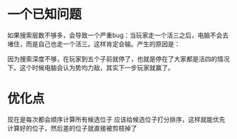 # 一个已知问题

如果搜索层数不够多，会导致一个严重bug：当玩家走一个活三之后，电脑不会去堵住，而是自己也走一个活三。这样肯定会输。产生的原因是：

因为搜索深度不够，在玩家到五个子前就停了，也就是停在了大家都是活四的情况下。这个时候电脑会认为势均力敌，其实下一步玩家就赢了。

# 优化点
现在是每次都会顺序计算所有候选位子
应该给候选位子打分排序，这样就能优先计算好的位子，然后差的位子就直接被剪枝掉了
